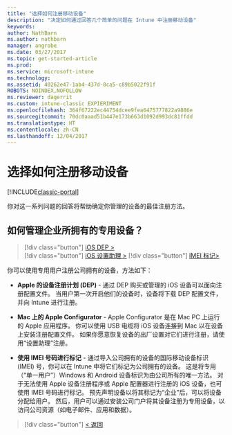 ```yaml
---
title: "选择如何注册移动设备"
description: "决定如何通过回答几个简单的问题在 Intune 中注册移动设备"
keywords: 
author: NathBarn
ms.author: nathbarn
manager: angrobe
ms.date: 03/27/2017
ms.topic: get-started-article
ms.prod: 
ms.service: microsoft-intune
ms.technology: 
ms.assetid: 40262e47-1ab4-437d-8ca5-c89b5022f91f
ROBOTS: NOINDEX,NOFOLLOW
ms.reviewer: dagerrit
ms.custom: intune-classic EXPIERIMENT
ms.openlocfilehash: 364f67222ec44754dcee9fea6475777822a9886e
ms.sourcegitcommit: 70dc0aaad51b447e173b663d1092d993dc81ffdd
ms.translationtype: HT
ms.contentlocale: zh-CN
ms.lasthandoff: 12/04/2017
---
```

# <a name="choose-how-to-enroll-mobile-devices"></a>选择如何注册移动设备

[!INCLUDE[classic-portal](../includes/classic-portal.md)]

你对这一系列问题的回答将帮助确定你管理的设备的最佳注册方法。

## <a name="how-will-you-manage-dedicated-corporate-owned-devices"></a>**如何管理企业所拥有的专用设备？**

  > [!div class="button"]
[iOS DEP >](/intune-classic/deploy-use/ios-device-enrollment-program-in-microsoft-intune)  
> [!div class="button"]
[iOS 设置助理 >](/intune-classic/deploy-use/ios-setup-assistant-enrollment-in-microsoft-intune)
> [!div class="button"]
[IMEI 标记>](/intune-classic/deploy-use/specify-corporate-owned-devices-with-international-mobile-equipment-identity-imei-numbers)

  你可以使用专用用户注册公司拥有的设备，方法如下：

  - **Apple 的设备注册计划 (DEP)** - 通过 DEP 购买或管理的 iOS 设备可以面向注册配置文件。 当用户第一次开启他们的设备时，设备将下载 DEP 配置文件，并向 Intune 进行注册。

  - **Mac 上的 Apple Configurator** - Apple Configurator 是在 Mac PC 上运行的 Apple 应用程序。 你可以使用 USB 电缆将 iOS 设备连接到 Mac 以在设备上安装注册配置文件。 如果你愿意恢复设备的出厂设置对它们进行注册，请使用“设置助理”注册。

  - **使用 IMEI 号码进行标记** - 通过导入公司拥有的设备的国际移动设备标识 (IMEI) 号，你可以在 Intune 中将它们标记为公司拥有的设备。 这是将专用（“单一用户”）Windows 和 Android 设备标识为由公司所有的唯一方法。 对于无法使用 Apple 设备注册程序或 Apple 配置器进行注册的 iOS 设备，也可使用 IMEI 号码进行标记。 预先声明设备以将其标记为“企业”后，可以将设备分配给用户。 然后，用户可以通过安装公司门户将其设备注册为专用设备，以访问公司资源（如电子邮件、应用和数据）。

> [!div class="button"]
[< 返回](choose-how-to-enroll-devices3.md)
